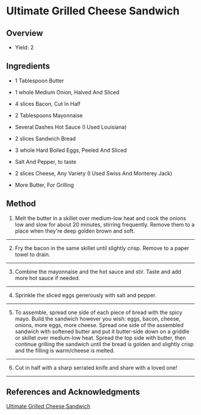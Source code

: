 # Ultimate Grilled Cheese Sandwich

## Overview

- Yield: 2

## Ingredients

- 1 Tablespoon Butter

- 1 whole Medium Onion, Halved And Sliced

- 4 slices Bacon, Cut In Half

- 2 Tablespoons Mayonnaise

- Several Dashes Hot Sauce (I Used Louisiana)

- 2 slices Sandwich Bread

- 3 whole Hard Boiled Eggs, Peeled And Sliced

- Salt And Pepper, to taste

- 2 slices Cheese, Any Variety (I Used Swiss And Monterey Jack)

- More Butter, For Grilling

## Method

1. Melt the butter in a skillet over medium-low heat and cook the onions low and slow for about 20 minutes, stirring frequently. Remove them to a place when they're deep golden brown and soft.
---

2. Fry the bacon in the same skillet until slightly crisp. Remove to a paper towel to drain.
---

3. Combine the mayonnaise and the hot sauce and stir. Taste and add more hot sauce if needed.
---

4. Sprinkle the sliced eggs generously with salt and pepper.
---

5. To assemble, spread one side of each piece of bread with the spicy mayo. Build the sandwich however you wish: eggs, bacon, cheese, onions, more eggs, more cheese. Spread one side of the assembled sandwich with softened butter and put it butter-side down on a griddle or skillet over medium-low heat. Spread the top side with butter, then continue grilling the sandwich until the bread is golden and slightly crisp and the filling is warm/cheese is melted.
---

6. Cut in half with a sharp serrated knife and share with a loved one!
---

## References and Acknowledgments

[Ultimate Grilled Cheese Sandwich](https://thepioneerwoman.com/cooking/ultimate-grilled-cheese-sandwich/)
